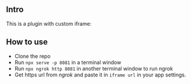 ## Intro

This is a plugin with custom iframe:

## How to use

- Clone the repo
- Run `npx serve -p 8081` in a terminal window
- Run `npx ngrok http 8081` in another terminal window to run ngrok
- Get https url from _ngrok_ and paste it in `iframe url` in your app settings.
